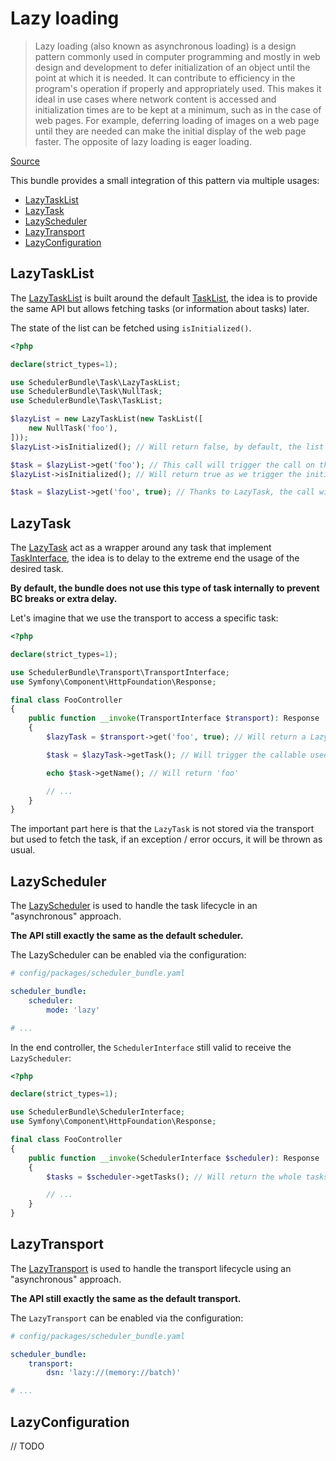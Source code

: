 # Lazy loading

> Lazy loading (also known as asynchronous loading) 
> is a design pattern commonly used in computer programming and mostly in web design 
> and development to defer initialization of an object until the point at which it is needed. 
> It can contribute to efficiency in the program's operation if properly and appropriately used. 
> This makes it ideal in use cases where network content is accessed and initialization times are to be kept at a minimum, 
> such as in the case of web pages. 
> For example, deferring loading of images on a web page until they are needed can make the initial display of the web page faster. 
> The opposite of lazy loading is eager loading.

[Source](https://en.wikipedia.org/wiki/Lazy_loading)

This bundle provides a small integration of this pattern via multiple usages:

- [LazyTaskList](#lazytasklist)
- [LazyTask](#lazytask)
- [LazyScheduler](#lazyscheduler)
- [LazyTransport](#lazytransport)
- [LazyConfiguration](#lazyconfiguration)

## LazyTaskList

The [LazyTaskList](../src/Task/LazyTaskList.php) is built 
around the default [TaskList](../src/Task/TaskList.php), 
the idea is to provide the same API but allows fetching tasks (or information about tasks) later.

The state of the list can be fetched using `isInitialized()`.

```php
<?php

declare(strict_types=1);

use SchedulerBundle\Task\LazyTaskList;
use SchedulerBundle\Task\NullTask;
use SchedulerBundle\Task\TaskList;

$lazyList = new LazyTaskList(new TaskList([
    new NullTask('foo'),
]));
$lazyList->isInitialized(); // Will return false, by default, the list is not initialized so the task will not be returned or stored in the list for now.

$task = $lazyList->get('foo'); // This call will trigger the call on the task list and return the task (or null if not found)
$lazyList->isInitialized(); // Will return true as we trigger the initialization via `get()`

$task = $lazyList->get('foo', true); // Thanks to LazyTask, the call will return a LazyTask which contains the actual task (or null)
```

## LazyTask

The [LazyTask](../src/Task/LazyTask.php) act as a wrapper around 
any task that implement [TaskInterface](../src/Task/TaskInterface.php),
the idea is to delay to the extreme end the usage of the desired task.

**By default, the bundle does not use this type of task internally to prevent BC breaks or extra delay.**

Let's imagine that we use the transport to access a specific task:

```php
<?php

declare(strict_types=1);

use SchedulerBundle\Transport\TransportInterface;
use Symfony\Component\HttpFoundation\Response;

final class FooController
{
    public function __invoke(TransportInterface $transport): Response
    {
        $lazyTask = $transport->get('foo', true); // Will return a LazyTask which contains the task callable to fetch the actual task

        $task = $lazyTask->getTask(); // Will trigger the callable used to fetch the task and return the task

        echo $task->getName(); // Will return 'foo'

        // ...
    }
}
```

The important part here is that the `LazyTask` is not stored via the transport but used to fetch the task,
if an exception / error occurs, it will be thrown as usual.

## LazyScheduler

The [LazyScheduler](../src/LazyScheduler.php) is used to handle the task lifecycle in an "asynchronous" approach.

**The API still exactly the same as the default scheduler.**

The LazyScheduler can be enabled via the configuration:

```yaml
# config/packages/scheduler_bundle.yaml

scheduler_bundle:
    scheduler:
        mode: 'lazy'

# ...
```

In the end controller, the `SchedulerInterface` still valid to receive the `LazyScheduler`:

```php
<?php

declare(strict_types=1);

use SchedulerBundle\SchedulerInterface;
use Symfony\Component\HttpFoundation\Response;

final class FooController
{
    public function __invoke(SchedulerInterface $scheduler): Response
    {
        $tasks = $scheduler->getTasks(); // Will return the whole tasks list.

        // ...
    }
}
```

## LazyTransport

The [LazyTransport](../src/Transport/LazyTransport.php) is used to handle the transport lifecycle
using an "asynchronous" approach.

**The API still exactly the same as the default transport.**

The `LazyTransport` can be enabled via the configuration:

```yaml
# config/packages/scheduler_bundle.yaml

scheduler_bundle:
    transport:
        dsn: 'lazy://(memory://batch)'

# ...
```

## LazyConfiguration

// TODO
